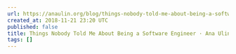 ```yaml
---
url: https://anaulin.org/blog/things-nobody-told-me-about-being-a-software-engineer/
created_at: 2018-11-21 23:20 UTC
published: false
title: Things Nobody Told Me About Being a Software Engineer · Ana Ulin
tags: []
---
```



